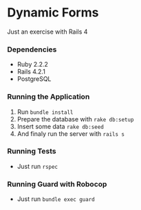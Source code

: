 # Dynamic Forms

Just an exercise with Rails 4


### Dependencies

* Ruby 2.2.2
* Rails 4.2.1
* PostgreSQL

### Running the Application

1. Run ```bundle install```
2. Prepare the database with ```rake db:setup```
3. Insert some data ```rake db:seed```
4. And finaly run the server with ```rails s```

### Running Tests

* Just run ```rspec```

### Running Guard with Robocop

* Just run ```bundle exec guard```
